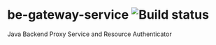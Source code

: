# be-gateway-service ![Build status](https://github.com/notabarista/be-gateway-service/actions/workflows/be_gateway_service.yml/badge.svg?branch=main)
Java Backend Proxy Service and Resource Authenticator

